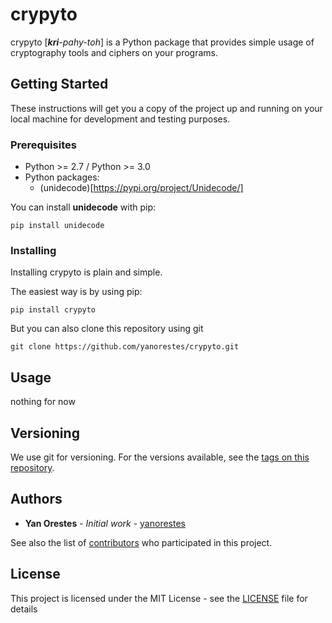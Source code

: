 # crypyto

crypyto [_**kri**-pahy-toh_] is a Python package that provides simple usage of cryptography tools and ciphers on your programs.

## Getting Started

These instructions will get you a copy of the project up and running on your local machine for development and testing purposes.

### Prerequisites

* Python >= 2.7 / Python >= 3.0
* Python packages:
	* (unidecode)[https://pypi.org/project/Unidecode/]

You can install **unidecode** with pip:
```
pip install unidecode
```

### Installing

Installing crypyto is plain and simple.

The easiest way is by using pip:

```
pip install crypyto
```

But you can also clone this repository using git

```
git clone https://github.com/yanorestes/crypyto.git
```

## Usage

nothing for now

## Versioning

We use git for versioning. For the versions available, see the [tags on this repository](https://github.com/your/project/tags). 

## Authors

* **Yan Orestes** - *Initial work* - [yanorestes](https://github.com/yanorestes)

See also the list of [contributors](https://github.com/your/project/contributors) who participated in this project.

## License

This project is licensed under the MIT License - see the [LICENSE](LICENSE) file for details